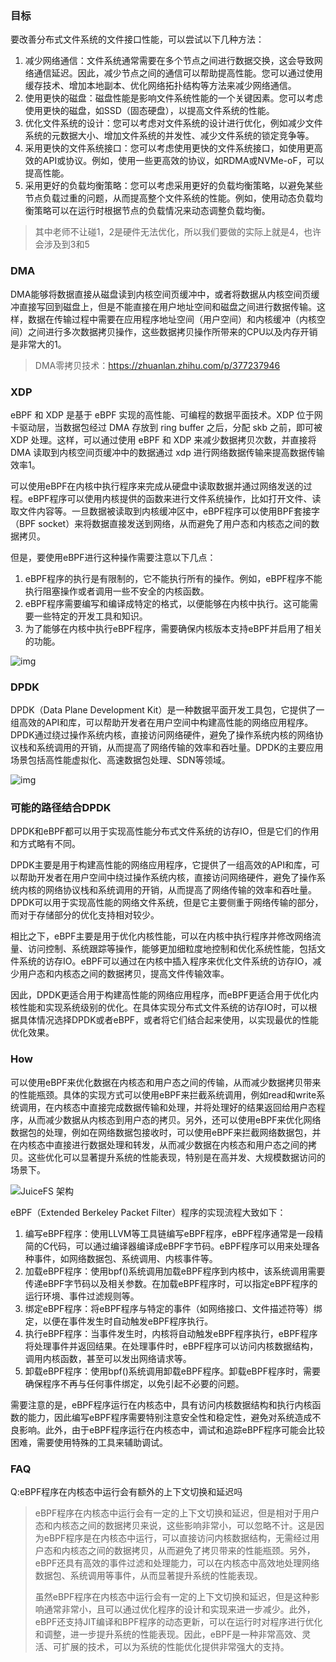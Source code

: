 ### 目标

要改善分布式文件系统的文件接口性能，可以尝试以下几种方法：

1. 减少网络通信：文件系统通常需要在多个节点之间进行数据交换，这会导致网络通信延迟。因此，减少节点之间的通信可以帮助提高性能。您可以通过使用缓存技术、增加本地副本、优化网络拓扑结构等方法来减少网络通信。
2. 使用更快的磁盘：磁盘性能是影响文件系统性能的一个关键因素。您可以考虑使用更快的磁盘，如SSD（固态硬盘），以提高文件系统的性能。
3. 优化文件系统的设计：您可以考虑对文件系统的设计进行优化，例如减少文件系统的元数据大小、增加文件系统的并发性、减少文件系统的锁定竞争等。
4. 采用更快的文件系统接口：您可以考虑使用更快的文件系统接口，如使用更高效的API或协议。例如，使用一些更高效的协议，如RDMA或NVMe-oF，可以提高性能。
5. 采用更好的负载均衡策略：您可以考虑采用更好的负载均衡策略，以避免某些节点负载过重的问题，从而提高整个文件系统的性能。例如，使用动态负载均衡策略可以在运行时根据节点的负载情况来动态调整负载均衡。

> 其中老师不让碰1，2是硬件无法优化，所以我们要做的实际上就是4，也许会涉及到3和5

### DMA

DMA能够将数据直接从磁盘读到内核空间页缓冲中，或者将数据从内核空间页缓冲直接写回到磁盘上，但是不能直接在用户地址空间和磁盘之间进行数据传输。这样，数据在传输过程中需要在应用程序地址空间（用户空间）和内核缓冲（内核空间）之间进行多次数据拷贝操作，这些数据拷贝操作所带来的CPU以及内存开销是非常大的1。                                                            

> DMA零拷贝技术：https://zhuanlan.zhihu.com/p/377237946

### XDP

eBPF 和 XDP 是基于 eBPF 实现的高性能、可编程的数据平面技术。XDP 位于网卡驱动层，当数据包经过 DMA 存放到 ring buffer 之后，分配 skb 之前，即可被 XDP 处理。这样，可以通过使用 eBPF 和 XDP 来减少数据拷贝次数，并直接将 DMA 读取到内核空间页缓冲中的数据通过 xdp 进行网络数据传输来提高数据传输效率1。

可以使用eBPF在内核中执行程序来完成从硬盘中读取数据并通过网络发送的过程。eBPF程序可以使用内核提供的函数来进行文件系统操作，比如打开文件、读取文件内容等。一旦数据被读取到内核缓冲区中，eBPF程序可以使用BPF套接字（BPF socket）来将数据直接发送到网络，从而避免了用户态和内核态之间的数据拷贝。

但是，要使用eBPF进行这种操作需要注意以下几点：

1. eBPF程序的执行是有限制的，它不能执行所有的操作。例如，eBPF程序不能执行阻塞操作或者调用一些不安全的内核函数。
2. eBPF程序需要编写和编译成特定的格式，以便能够在内核中执行。这可能需要一些特定的开发工具和知识。
3. 为了能够在内核中执行eBPF程序，需要确保内核版本支持eBPF并启用了相关的功能。

![img](./How_cwz.assets/Lzi5bxJiaoikueEuaHATbPDuo-cRr4gsmNJkfAw17JFeDskVDlCjZhbMORRI6X-t5Xw9r-W2BiKLb1zngwJVPdwKHd2O42IdBmmvPCe8VUqQpOJaX9Yefxwqrz3EjXt9j4GtpqFc.png)

### DPDK

DPDK（Data Plane Development Kit）是一种数据平面开发工具包，它提供了一组高效的API和库，可以帮助开发者在用户空间中构建高性能的网络应用程序。DPDK通过绕过操作系统内核，直接访问网络硬件，避免了操作系统内核的网络协议栈和系统调用的开销，从而提高了网络传输的效率和吞吐量。DPDK的主要应用场景包括高性能虚拟化、高速数据包处理、SDN等领域。

![img](./How_cwz.assets/webp.webp)

### 可能的路径结合DPDK

DPDK和eBPF都可以用于实现高性能分布式文件系统的访存IO，但是它们的作用和方式略有不同。

DPDK主要是用于构建高性能的网络应用程序，它提供了一组高效的API和库，可以帮助开发者在用户空间中绕过操作系统内核，直接访问网络硬件，避免了操作系统内核的网络协议栈和系统调用的开销，从而提高了网络传输的效率和吞吐量。DPDK可以用于实现高性能的网络文件系统，但是它主要侧重于网络传输的部分，而对于存储部分的优化支持相对较少。

相比之下，eBPF主要是用于优化内核性能，可以在内核中执行程序并修改网络流量、访问控制、系统跟踪等操作，能够更加细粒度地控制和优化系统性能，包括文件系统的访存IO。eBPF可以通过在内核中插入程序来优化文件系统的访存IO，减少用户态和内核态之间的数据拷贝，提高文件传输效率。

因此，DPDK更适合用于构建高性能的网络应用程序，而eBPF更适合用于优化内核性能和实现系统级别的优化。在具体实现分布式文件系统的访存IO时，可以根据具体情况选择DPDK或者eBPF，或者将它们结合起来使用，以实现最优的性能优化效果。

### How

可以使用eBPF来优化数据在内核态和用户态之间的传输，从而减少数据拷贝带来的性能瓶颈。具体的实现方式可以使用eBPF来拦截系统调用，例如read和write系统调用，在内核态中直接完成数据传输和处理，并将处理好的结果返回给用户态程序，从而减少数据从内核态到用户态的拷贝。另外，还可以使用eBPF来优化网络数据包的处理，例如在网络数据包接收时，可以使用eBPF来拦截网络数据包，并在内核态中直接进行数据处理和转发，从而减少数据在内核态和用户态之间的拷贝。这些优化可以显著提升系统的性能表现，特别是在高并发、大规模数据访问的场景下。

![JuiceFS 架构](./How_cwz.assets/juicefs-arch-new.png)

eBPF（Extended Berkeley Packet Filter）程序的实现流程大致如下：

1. 编写eBPF程序：使用LLVM等工具链编写eBPF程序，eBPF程序通常是一段精简的C代码，可以通过编译器编译成eBPF字节码。eBPF程序可以用来处理各种事件，如网络数据包、系统调用、内核事件等。
2. 加载eBPF程序：使用bpf()系统调用加载eBPF程序到内核中，该系统调用需要传递eBPF字节码以及相关参数。在加载eBPF程序时，可以指定eBPF程序的运行环境、事件过滤规则等。
3. 绑定eBPF程序：将eBPF程序与特定的事件（如网络接口、文件描述符等）绑定，以便在事件发生时自动触发eBPF程序执行。
4. 执行eBPF程序：当事件发生时，内核将自动触发eBPF程序执行，eBPF程序将处理事件并返回结果。在处理事件时，eBPF程序可以访问内核数据结构，调用内核函数，甚至可以发出网络请求等。
5. 卸载eBPF程序：使用bpf()系统调用卸载eBPF程序。卸载eBPF程序时，需要确保程序不再与任何事件绑定，以免引起不必要的问题。

需要注意的是，eBPF程序运行在内核态中，具有访问内核数据结构和执行内核函数的能力，因此编写eBPF程序需要特别注意安全性和稳定性，避免对系统造成不良影响。此外，由于eBPF程序运行在内核态中，调试和追踪eBPF程序可能会比较困难，需要使用特殊的工具来辅助调试。

### FAQ

Q:eBPF程序在内核态中运行会有额外的上下文切换和延迟吗

> eBPF程序在内核态中运行会有一定的上下文切换和延迟，但是相对于用户态和内核态之间的数据拷贝来说，这些影响非常小，可以忽略不计。这是因为eBPF程序是在内核态中运行，可以直接访问内核数据结构，无需经过用户态和内核态之间的数据拷贝，从而避免了拷贝带来的性能瓶颈。另外，eBPF还具有高效的事件过滤和处理能力，可以在内核态中高效地处理网络数据包、系统调用等事件，从而显著提升系统的性能表现。
>
> 虽然eBPF程序在内核态中运行会有一定的上下文切换和延迟，但是这种影响通常非常小，且可以通过优化程序的设计和实现来进一步减少。此外，eBPF还支持JIT编译和BPF程序的动态更新，可以在运行时对程序进行优化和调整，进一步提升系统的性能表现。因此，eBPF是一种非常高效、灵活、可扩展的技术，可以为系统的性能优化提供非常强大的支持。